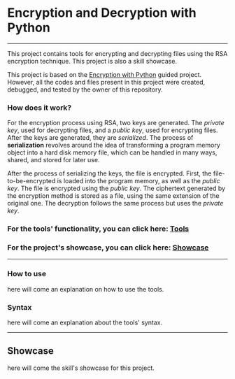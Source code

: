 # Encryption and Decryption with Python  

---

This project contains tools for encrypting and decrypting files using the RSA encryption technique. This project is also
a skill showcase.  

This project is based on the [Encryption with Python][link1] guided project. However, all the codes and files present
in this project were created, debugged, and tested by the owner of this repository.  

### How does it work?  

For the encryption process using RSA, two keys are generated. The *private key*, used for decrypting files, and a
*public key*, used for encrypting files. After the keys are generated, they are *serialized*. The process of
**serialization** revolves around the idea of transforming a program memory object into a hard disk memory file, which
can be handled in many ways, shared, and stored for later use.  

After the process of serializing the keys, the file is encrypted. First, the file-to-be-encrypted is loaded into the
program memory, as well as the *public key*. The file is encrypted using the *public key*. The ciphertext generated
by the encryption method is stored as a file, using the same extension of the original one. The decryption follows the
same process but uses the *private key*.  

### For the tools' functionality, you can click here: [Tools][tools]  

### For the project's showcase, you can click here: [Showcase][showcase]  

---

### How to use  

here will come an explanation on how to use the tools.  

### Syntax  

here will come an explanation about the tools' syntax.  

---  

## Showcase  

here will come the skill's showcase for this project.

[link1]: https://www.coursera.org/projects/encryption-with-python-encrypt-data-with-key-pairs "Coursera Guided Project"
[tools]: https://github.com/ItaloHugoMDS/Encryption_and_Decryption_with_Python#how-to-use
[showcase]: https://github.com/ItaloHugoMDS/Encryption_and_Decryption_with_Python#showcase
